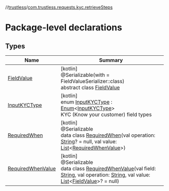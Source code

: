//[trustless](../../index.md)/[com.trustless.requests.kyc.retrieveSteps](index.md)

# Package-level declarations

## Types

| Name | Summary |
|---|---|
| [FieldValue](-field-value/index.md) | [kotlin]<br>@Serializable(with = FieldValueSerializer::class)<br>abstract class [FieldValue](-field-value/index.md) |
| [InputKYCType](-input-k-y-c-type/index.md) | [kotlin]<br>enum [InputKYCType](-input-k-y-c-type/index.md) : [Enum](https://kotlinlang.org/api/latest/jvm/stdlib/kotlin/-enum/index.html)&lt;[InputKYCType](-input-k-y-c-type/index.md)&gt; <br>KYC (Know your customer) field types |
| [RequiredWhen](-required-when/index.md) | [kotlin]<br>@Serializable<br>data class [RequiredWhen](-required-when/index.md)(val operation: [String](https://kotlinlang.org/api/latest/jvm/stdlib/kotlin/-string/index.html)? = null, val value: [List](https://kotlinlang.org/api/latest/jvm/stdlib/kotlin.collections/-list/index.html)&lt;[RequiredWhenValue](-required-when-value/index.md)&gt;) |
| [RequiredWhenValue](-required-when-value/index.md) | [kotlin]<br>@Serializable<br>data class [RequiredWhenValue](-required-when-value/index.md)(val field: [String](https://kotlinlang.org/api/latest/jvm/stdlib/kotlin/-string/index.html), val operation: [String](https://kotlinlang.org/api/latest/jvm/stdlib/kotlin/-string/index.html), val value: [List](https://kotlinlang.org/api/latest/jvm/stdlib/kotlin.collections/-list/index.html)&lt;[FieldValue](-field-value/index.md)&gt;? = null) |
